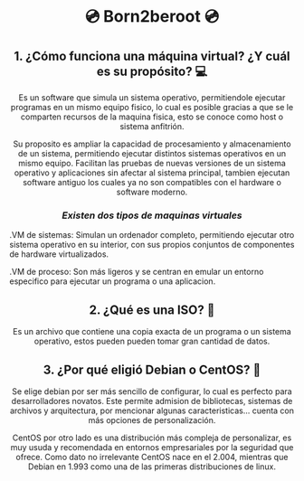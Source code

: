 <h1 align="center">💿 Born2beroot 💿</h1>

<h2 align="center">1. ¿Cómo funciona una máquina virtual? ¿Y cuál es su propósito? 💻</h2>

<p align="center">Es un software que simula un sistema operativo, permitiendole ejecutar programas en un mismo equipo fisico, lo cual es posible gracias a que se le comparten recursos de la maquina fisica, esto se conoce como host o sistema anfitrión.</p>

<p align="center">Su proposito es ampliar la capacidad de procesamiento y almacenamiento de un sistema, permitiendo ejecutar distintos sistemas operativos en un mismo equipo. Facilitan las pruebas de nuevas versiones de un sistema operativo y aplicaciones sin afectar al sistema principal, tambien ejecutan software antiguo los cuales ya no son compatibles con el hardware o software moderno.</p>

<h3 align="center"><i>Existen dos tipos de maquinas virtuales</i></h3>

<p>.VM de sistemas: Simulan un ordenador completo, permitiendo ejecutar otro sistema operativo en su interior, con sus propios conjuntos de componentes de hardware virtualizados.</p>
<p>.VM de proceso: Son más ligeros y se centran en emular un entorno especifico para ejecutar un programa o una aplicacion.</p>

<h2 align="center">2. ¿Qué es una ISO? 💾</h2>

<p align="center">Es un archivo que contiene una copia exacta de un programa o un sistema operativo, estos pueden pueden tomar gran cantidad de datos.</p>

<h2 align="center">3. ¿Por qué eligió Debian o CentOS? 📌</h2>

<p align="center">Se elige debian por ser más sencillo de configurar, lo cual es perfecto para desarrolladores novatos.  Este permite admision de bibliotecas, sistemas de archivos y arquitectura, por mencionar algunas caracteristicas... cuenta con más opciones de personalización.</p>

<p align="center">CentOS por otro lado es una distribución más compleja de personalizar, es muy usuda y recomendada en entornos empresariales por la seguridad que ofrece. Como dato no irrelevante CentOS nace en el 2.004, mientras que Debian en 1.993 como una de las primeras distribuciones de linux.</p>